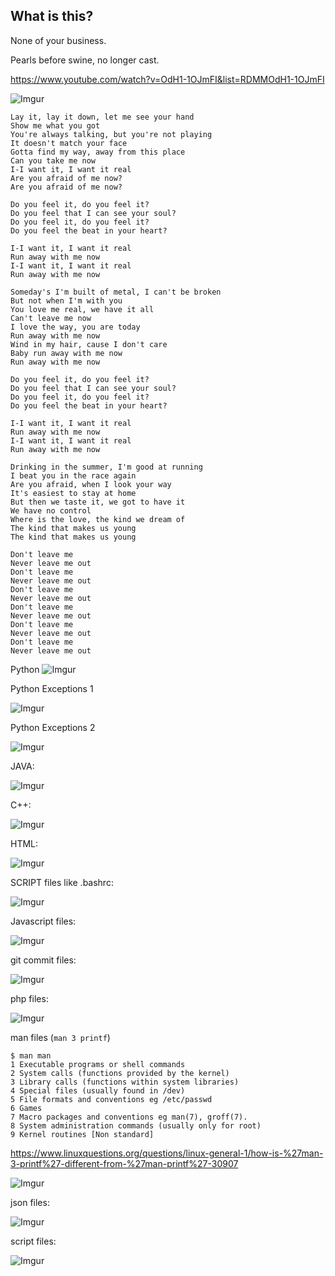 What is this?
---------
None of your business.

Pearls before swine, no longer cast. 

https://www.youtube.com/watch?v=OdH1-1OJmFI&list=RDMMOdH1-1OJmFI

![Imgur](https://i.imgur.com/g1aiyXi.jpg)

    Lay it, lay it down, let me see your hand
    Show me what you got
    You're always talking, but you're not playing
    It doesn't match your face
    Gotta find my way, away from this place
    Can you take me now
    I-I want it, I want it real
    Are you afraid of me now?
    Are you afraid of me now?

    Do you feel it, do you feel it?
    Do you feel that I can see your soul?
    Do you feel it, do you feel it?
    Do you feel the beat in your heart?

    I-I want it, I want it real
    Run away with me now
    I-I want it, I want it real
    Run away with me now

    Someday's I'm built of metal, I can't be broken
    But not when I'm with you
    You love me real, we have it all
    Can't leave me now
    I love the way, you are today
    Run away with me now
    Wind in my hair, cause I don't care
    Baby run away with me now
    Run away with me now

    Do you feel it, do you feel it?
    Do you feel that I can see your soul?
    Do you feel it, do you feel it?
    Do you feel the beat in your heart?

    I-I want it, I want it real
    Run away with me now
    I-I want it, I want it real
    Run away with me now

    Drinking in the summer, I'm good at running
    I beat you in the race again
    Are you afraid, when I look your way
    It's easiest to stay at home
    But then we taste it, we got to have it
    We have no control
    Where is the love, the kind we dream of
    The kind that makes us young
    The kind that makes us young

    Don't leave me
    Never leave me out
    Don't leave me
    Never leave me out
    Don't leave me
    Never leave me out
    Don't leave me
    Never leave me out
    Don't leave me
    Never leave me out
    Don't leave me
    Never leave me out

Python
![Imgur](http://i.imgur.com/SH1bNBR.png)

Python Exceptions 1

![Imgur](https://i.imgur.com/e4Zj7au.png)

Python Exceptions 2

![Imgur](https://i.imgur.com/au4LEJV.png)


JAVA:

![Imgur](http://i.imgur.com/d27fa1d.png)


C++:

![Imgur](https://i.imgur.com/yGgAGrj.png)


HTML:

![Imgur](http://i.imgur.com/hl2G0U8.png)

SCRIPT files like .bashrc:

![Imgur](http://i.imgur.com/kWPuoXe.png)

Javascript files:

![Imgur](http://i.imgur.com/1CIp26j.png)

git commit files:

![Imgur](http://i.imgur.com/xhrgFWQ.jpg)

php files:

![Imgur](http://i.imgur.com/EzfU9vl.png)

man files (`man 3 printf`)

    $ man man
    1 Executable programs or shell commands
    2 System calls (functions provided by the kernel)
    3 Library calls (functions within system libraries)
    4 Special files (usually found in /dev)
    5 File formats and conventions eg /etc/passwd
    6 Games
    7 Macro packages and conventions eg man(7), groff(7).
    8 System administration commands (usually only for root)
    9 Kernel routines [Non standard]

https://www.linuxquestions.org/questions/linux-general-1/how-is-%27man-3-printf%27-different-from-%27man-printf%27-30907


![Imgur](http://i.imgur.com/gpC5GK4.png)

json files:

![Imgur](https://i.imgur.com/7NTpWIT.png)

script files: 

![Imgur](https://i.imgur.com/m3J1z7L.png)

